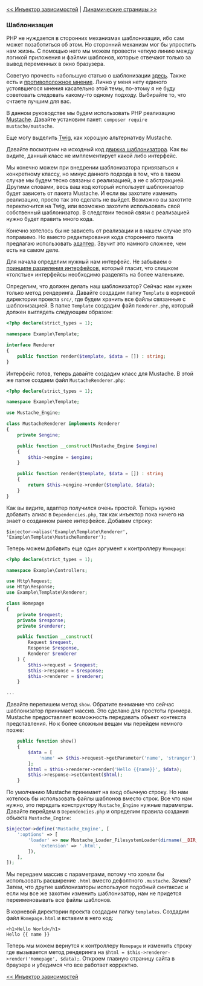 [<< Инъектор зависимостей](08-dependency-injector.md) | [Динамические страницы >>](10-dynamic-pages.md)

### Шаблонизация

PHP не нуждается в сторонних механизмах шаблонизации, ибо сам может позаботиться об этом. Но сторонний механизм мог бы упростить нам жизнь. С помощью него мы можем провести четкую линию между логикой приложения и файлми шаблонов, которые отвечают только за вывод переменных в окно бразузера.

Советую прочесть набольшую статью о шаблонизации [здесь](http://blog.ircmaxell.com/2012/12/on-templating.html). Также есть и [противоположное мнение](http://chadminick.com/articles/simple-php-template-engine.html). Лично у меня нету единого устоявшегося мнения касательно этой темы, по-этому я не буду советовать следовать какому-то одному подходу. Выбирайте то, что счтаете лучшим для вас.

В данном руководстве мы будем использовать PHP реализацию [Mustache](https://github.com/bobthecow/mustache.php). Давайте установим пакет: `composer require mustache/mustache`.

Еще могу выделить [Twig](http://twig.sensiolabs.org/), как хорошую альтернативу Mustache.

Давайте посмотрим на исходный код [движка шаблонизатора](https://github.com/bobthecow/mustache.php/blob/master/src/Mustache/Engine.php). Как вы видите, данный класс не имплементирует какой либо интерфейс.

Мы конечно можем при внедрении шаблонизатора привязаться к конкретному классу, но минус данного подхода в том, что в таком случае мы будем тесно связаны с реализацией, а не с абстракцией. Другими словами, весь ваш код который использует шаблонизатор будет зависеть от пакета Mustache. И если вы захотите изменить реализацию, просто так это сделать не выйдет. Возможно вы захотите переключится на Twig, или возможно захотите  использовать свой собственный шаблонизатор. В следствии тесной связи с реализацией нужно будет править много кода.

Конечно хотелось бы не зависеть от реализации и в нашем случае это поправимо. Но вместо редактирования кода стороннего пакета предлагаю использовать [адаптер](http://en.wikipedia.org/wiki/Adapter_pattern). Звучит это намного сложнее, чем есть на самом деле.

Для начала определим нужный нам интерфейс. Не забываем о [принципе разделения интерфейсов](https://ru.wikipedia.org/wiki/%D0%9F%D1%80%D0%B8%D0%BD%D1%86%D0%B8%D0%BF_%D1%80%D0%B0%D0%B7%D0%B4%D0%B5%D0%BB%D0%B5%D0%BD%D0%B8%D1%8F_%D0%B8%D0%BD%D1%82%D0%B5%D1%80%D1%84%D0%B5%D0%B9%D1%81%D0%B0), который гласит, что слишком «толстые» интерфейсы необходимо разделять на более маленькие.

Определим, что должен делать наш шаблонизатор? Сейчас нам нужен только метод рендеринга. Давайте создадим папку `Template` в корневой директории проекта `src/`, где будем хранить все файлы связанные с шаблонизацией. В папке `Template` создадим файл `Renderer.php`, который должен выглядеть следующим образом:

```php
<?php declare(strict_types = 1);

namespace Example\Template;

interface Renderer
{
    public function render($template, $data = []) : string;
}
```

Интерфейс готов, теперь давайте создадим класс для Mustache. В этой же папке создаем файл `MustacheRenderer.php`:

```php
<?php declare(strict_types = 1);

namespace Example\Template;

use Mustache_Engine;

class MustacheRenderer implements Renderer
{
    private $engine;

    public function __construct(Mustache_Engine $engine)
    {
        $this->engine = $engine;
    }

    public function render($template, $data = []) : string
    {
        return $this->engine->render($template, $data);
    }
}
```

Как вы видите, адаптер получился очень простой. Теперь нужно добавить алиас в `Dependencies.php`, так как инъектор пока ничего на знает о созданном ранее интерфейсе. Добавим строку:

`$injector->alias('Example\Template\Renderer', 'Example\Template\MustacheRenderer');`

Теперь можем добавить еще один аргумент к контроллеру `Homepage`:

```php
<?php declare(strict_types = 1);

namespace Example\Controllers;

use Http\Request;
use Http\Response;
use Example\Template\Renderer;

class Homepage
{
    private $request;
    private $response;
    private $renderer;

    public function __construct(
        Request $request, 
        Response $response,
        Renderer $renderer
    ) {
        $this->request = $request;
        $this->response = $response;
        $this->renderer = $renderer;
    }

...
```

Давайте перепишем метод `show`. Обратите внимание что сейчас шаблонизатор принимает массив. Это сделано для простоты примера. Mustache предоставляет возможность передавать объект контекста представления. Но к более сложным вещам мы перейдем немного позже:

```php
    public function show()
    {
        $data = [
            'name' => $this->request->getParameter('name', 'stranger'),
        ];
        $html = $this->renderer->render('Hello {{name}}', $data);
        $this->response->setContent($html);
    }
```

По умолчанию Mustache принимает на вход обычную строку. Но нам хотелось бы использовать файлы шаблонов вместо строк. Все что нам нужно, это передать конструктору `Mustache_Engine` нужные параметры. Давайте перейдем в `Dependencies.php` и определим правила создания объекта `Mustache_Engine`:

```php
$injector->define('Mustache_Engine', [
    ':options' => [
        'loader' => new Mustache_Loader_FilesystemLoader(dirname(__DIR__) . '/templates', [
            'extension' => '.html',
        ]),
    ],
]);
```

Мы передаем массив с параметрами, потому что хотели бы использовать расширение `.html` вместо дефолтного `.mustache`. Зачем? Затем, что другие шаблонизаторы используют подобный синтаксис и если мы все же захотим изменить шаблонизатор, нам не придется переименовывать все файлы шаблонов.

В корневой директории проекта создадим папку `templates`. Создадим файл `Homepage.html` и вставим в него код:

```
<h1>Hello World</h1>
Hello {{ name }}
```

Теперь мы можем вернутся к контроллеру `Homepage` и изменить строку где вызывается метод рендеринга на `$html = $this->renderer->render('Homepage', $data);`. Откроем главную страницу сайта в браузере и убедимся что все работает корректно.

[<< Инъектор зависимостей](08-dependency-injector.md)
